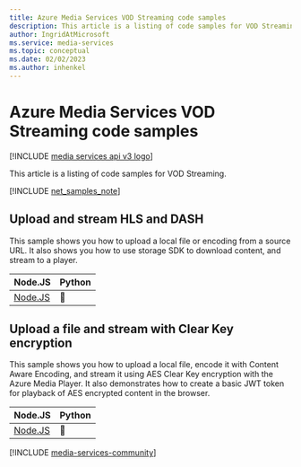 ```yaml
---
title: Azure Media Services VOD Streaming code samples
description: This article is a listing of code samples for VOD Streaming.
author: IngridAtMicrosoft
ms.service: media-services
ms.topic: conceptual
ms.date: 02/02/2023
ms.author: inhenkel
---
```


# Azure Media Services VOD Streaming code samples

[!INCLUDE [media services api v3 logo](../includes/v3-hr.md)]

This article is a listing of code samples for VOD Streaming.

[!INCLUDE [net_samples_note](../includes/net_samples_note.md)]

## Upload and stream HLS and DASH

This sample shows you how to upload a local file or encoding from a source URL. It also shows you how to use storage SDK to download content, and stream to a player.

| Node.JS | Python |
| ------- | ------ |
| [Node.JS](https://github.com/Azure-Samples/media-services-v3-node-tutorials/blob/main/Streaming/StreamFilesSample/index.ts) |  :small_blue_diamond: |

## Upload a file and stream with Clear Key encryption

This sample shows you how to upload a local file, encode it with Content Aware Encoding, and stream it using AES Clear Key encryption with the Azure Media Player. It also demonstrates how to create a basic JWT token for playback of AES encrypted content in the browser.

| Node.JS | Python |
| ------- | ------ |
| [Node.JS](https://github.com/Azure-Samples/media-services-v3-node-tutorials/blob/main/Streaming/StreamFileWithAESClearKey/index.ts) |  :small_blue_diamond: |

[!INCLUDE [media-services-community](../includes/media-services-community.md)]
